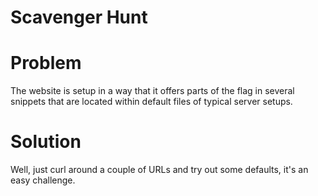
# Scavenger Hunt


# Problem

The website is setup in a way that it offers parts of the
flag in several snippets that are located within default
files of typical server setups.


# Solution

Well, just curl around a couple of URLs and try out some
defaults, it's an easy challenge.

